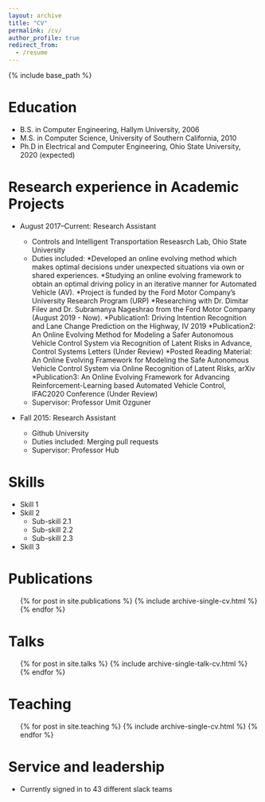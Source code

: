 ```yaml
---
layout: archive
title: "CV"
permalink: /cv/
author_profile: true
redirect_from:
  - /resume
---
```


{% include base_path %}

Education
======
* B.S. in Computer Engineering, Hallym University, 2006
* M.S. in Computer Science, University of Southern California, 2010
* Ph.D in Electrical and Computer Engineering, Ohio State University, 2020 (expected)

Research experience in Academic Projects
======
* August 2017–Current: Research Assistant
  * Controls and Intelligent Transportation Reseasrch Lab, Ohio State University
  * Duties included: 
    *Developed an online evolving method which makes optimal decisions under unexpected situations via own or shared experiences.
    *Studying an online evolving framework to obtain an optimal driving policy in an iterative manner for Automated Vehicle (AV).
      *Project is funded by the Ford Motor Company’s University Research Program (URP)
      *Researching with Dr. Dimitar Filev and Dr. Subramanya Nageshrao from the Ford Motor Company (August 2019 - Now).
    *Publication1: Driving Intention Recognition and Lane Change Prediction on the Highway, IV 2019
    *Publication2: An Online Evolving Method for Modeling a Safer Autonomous Vehicle Control System via Recognition of Latent Risks in Advance, Control Systems Letters (Under Review)
      *Posted Reading Material: An Online Evolving Framework for Modeling the Safe Autonomous Vehicle Control System via
Online Recognition of Latent Risks, arXiv
    *Publication3: An Online Evolving Framework for Advancing Reinforcement-Learning based Automated Vehicle Control, IFAC2020
Conference (Under Review)
  * Supervisor: Professor Umit Ozguner

* Fall 2015: Research Assistant
  * Github University
  * Duties included: Merging pull requests
  * Supervisor: Professor Hub
  
Skills
======
* Skill 1
* Skill 2
  * Sub-skill 2.1
  * Sub-skill 2.2
  * Sub-skill 2.3
* Skill 3

Publications
======
  <ul>{% for post in site.publications %}
    {% include archive-single-cv.html %}
  {% endfor %}</ul>
  
Talks
======
  <ul>{% for post in site.talks %}
    {% include archive-single-talk-cv.html %}
  {% endfor %}</ul>
  
Teaching
======
  <ul>{% for post in site.teaching %}
    {% include archive-single-cv.html %}
  {% endfor %}</ul>
  
Service and leadership
======
* Currently signed in to 43 different slack teams

